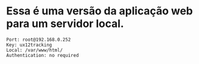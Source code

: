 # Essa é uma versão da aplicação web para um servidor local.

```
Port: root@192.168.0.252
Key: ux12tracking
Local: /var/www/html/
Authentication: no required
```
